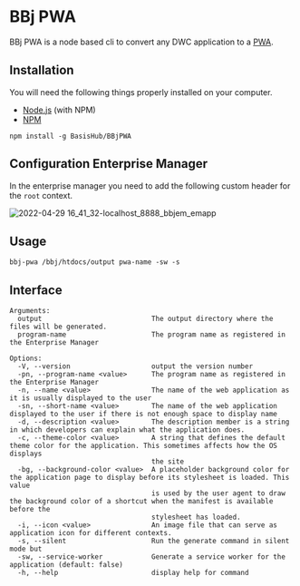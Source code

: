 # BBj PWA

BBj PWA is a node based cli to convert any DWC application to a [PWA](https://developer.mozilla.org/en-US/docs/Web/Progressive_web_apps). 

## Installation

You will need the following things properly installed on your computer.

* [Node.js](http://nodejs.org/) (with NPM)
* [NPM](https://www.npmjs.com/get-npm)

```
npm install -g BasisHub/BBjPWA
```

## Configuration Enterprise Manager

In the enterprise manager you need to add the following custom header 
for the `root` context.

![2022-04-29 16_41_32-localhost_8888_bbjem_emapp](https://user-images.githubusercontent.com/4313420/165967424-f7c73701-57b0-4ded-8e86-0d1dd04127d9.png)


## Usage

```
bbj-pwa /bbj/htdocs/output pwa-name -sw -s
```

## Interface 

```
Arguments:
  output                           The output directory where the files will be generated.
  program-name                     The program name as registered in the Enterprise Manager

Options:
  -V, --version                    output the version number
  -pn, --program-name <value>      The program name as registered in the Enterprise Manager
  -n, --name <value>               The name of the web application as it is usually displayed to the user
  -sn, --short-name <value>        The name of the web application displayed to the user if there is not enough space to display name
  -d, --description <value>        The description member is a string in which developers can explain what the application does.
  -c, --theme-color <value>        A string that defines the default theme color for the application. This sometimes affects how the OS displays    
                                   the site
  -bg, --background-color <value>  A placeholder background color for the application page to display before its stylesheet is loaded. This value   
                                   is used by the user agent to draw the background color of a shortcut when the manifest is available before the   
                                   stylesheet has loaded.
  -i, --icon <value>               An image file that can serve as application icon for different contexts.
  -s, --silent                     Run the generate command in silent mode but
  -sw, --service-worker            Generate a service worker for the application (default: false)
  -h, --help                       display help for command
```

